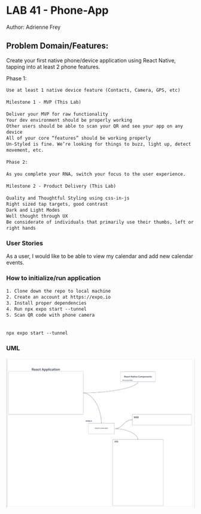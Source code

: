 # LAB 41 - Phone-App

Author: Adrienne Frey

## Problem Domain/Features:

   Create your first native phone/device application using React Native, tapping into at least 2 phone features.
   
   Phase 1:

    Use at least 1 native device feature (Contacts, Camera, GPS, etc)

    Milestone 1 - MVP (This Lab)
   
    Deliver your MVP for raw functionality
    Your dev environment should be properly working
    Other users should be able to scan your QR and see your app on any device
    All of your core “features” should be working properly
    Un-Styled is fine. We’re looking for things to buzz, light up, detect movement, etc.

    Phase 2:
    
    As you complete your RNA, switch your focus to the user experience.

    Milestone 2 - Product Delivery (This Lab)

    Quality and Thoughtful Styling using css-in-js
    Right sized tap targets, good contrast
    Dark and Light Modes
    Well thought through UX
    Be considerate of individuals that primarily use their thumbs, left or right hands
  
### User Stories

As a user, I would like to be able to view my calendar and add new calendar events.

### How to initialize/run application

    1. Clone down the repo to local machine 
    2. Create an account at https://expo.io
    3. Install proper dependencies
    4. Run npx expo start --tunnel
    5. Scan QR code with phone camera

    
    npx expo start --tunnel

### UML

![UML](./assets/uml.png)



